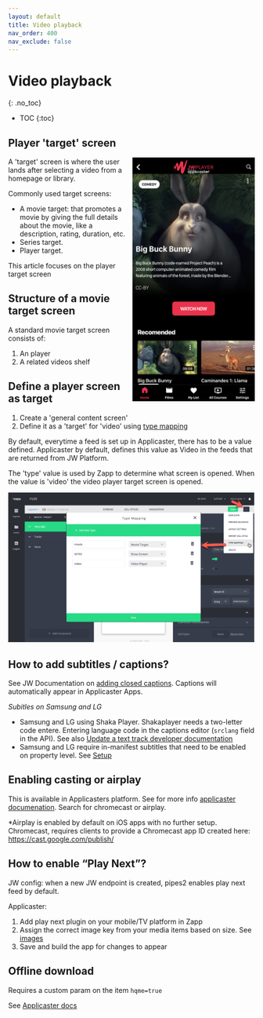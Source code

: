 ```yaml
---
layout: default
title: Video playback
nav_order: 400
nav_exclude: false
---
```

# Video playback 
{: .no_toc}

- TOC
{:toc}

## Player 'target' screen
<img align="right" src="./img/movie-target.png" width="250">
A 'target' screen is where the user lands after selecting a video from a homepage or library.

Commonly used target screens:
- A movie target: that promotes a movie by giving the full details about the movie, like a description, rating, duration, etc. 
- Series target. 
- Player target. 

This article focuses on the player target screen 

## Structure of a movie target screen
A standard movie target screen consists of:
1. An player 
1. A related videos shelf

## Define a player screen as target
1. Create a 'general content screen' 
1. Define it as a 'target' for 'video' using [type mapping](https://docs.applicaster.com/using-zapp/app-building-walk-through/#add-type-mapping)

By default, everytime a feed is set up in Applicaster, there has to be a value defined. Applicaster by default, defines this value as Video in the feeds that are returned from JW Platform. 

The 'type' value is used by Zapp to determine what screen is opened. When the value is 'video' the video player target screen is opened. 

<img src="./img/type-mapping.png" width="1024">

## How to add subtitles / captions?
See JW Documentation on [adding closed captions](https://support.jwplayer.com/articles/how-to-add-closed-captions). Captions will automatically appear in Applicaster Apps. 

*Subitles on Samsung and LG*
- Samsung and LG using Shaka Player. Shakaplayer needs a two-letter code entere. Entering language code in the captions editor (`srclang` field in the API). See also [Update a text track developer documentation](https://developer.jwplayer.com/jwplayer/reference/patch_v2-sites-site-id-media-media-id-text-tracks-track-id-)
- Samsung and LG require in-manifest subtitles that need to be enabled on property level. See [Setup](https://marcovandeveen.github.io/jwp-applicaster-docs/setup.html#3-enable-captions-for-samsung-and-lg-optional)

## Enabling casting or airplay
This is available in Applicasters platform. See for more info [applicaster documenation](https://docs.applicaster.com/plugin-development/30-guides/50-plugins/50-player#properties). Search for chromecast or airplay.

*Airplay is enabled by default on iOS apps with no further setup. Chromecast, requires clients to provide a Chromecast app ID created here:
https://cast.google.com/publish/

## How to enable “Play Next”?
JW config: when a new JW endpoint is created, pipes2 enables play next feed by default.

Applicaster:
1. Add play next plugin on your mobile/TV platform in Zapp
1. Assign the correct image key from your media items based on size. See [images](https://marcovandeveen.github.io/jwp-applicaster-docs/)
1. Save and build the app for changes to appear

## Offline download
Requires a custom param on the item `hqme=true`

See [Applicaster docs](https://docs.applicaster.com/using-zapp/mobile/downloads/download-and-offline/)
